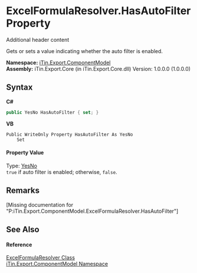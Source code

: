 # ExcelFormulaResolver.HasAutoFilter Property 
Additional header content 

Gets or sets a value indicating whether the auto filter is enabled.

**Namespace:**&nbsp;<a href="N_iTin_Export_ComponentModel">iTin.Export.ComponentModel</a><br />**Assembly:**&nbsp;iTin.Export.Core (in iTin.Export.Core.dll) Version: 1.0.0.0 (1.0.0.0)

## Syntax

**C#**<br />
``` C#
public YesNo HasAutoFilter { set; }
```

**VB**<br />
``` VB
Public WriteOnly Property HasAutoFilter As YesNo
	Set
```


#### Property Value
Type: <a href="T_iTin_Export_Model_YesNo">YesNo</a><br />`true` if auto filter is enabled; otherwise, `false`.

## Remarks
\[Missing <remarks> documentation for "P:iTin.Export.ComponentModel.ExcelFormulaResolver.HasAutoFilter"\]

## See Also


#### Reference
<a href="T_iTin_Export_ComponentModel_ExcelFormulaResolver">ExcelFormulaResolver Class</a><br /><a href="N_iTin_Export_ComponentModel">iTin.Export.ComponentModel Namespace</a><br />